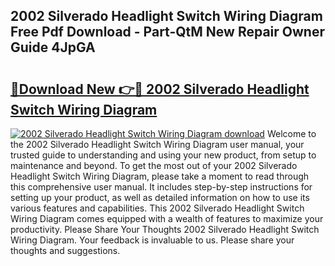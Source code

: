 ## 2002 Silverado Headlight Switch Wiring Diagram Free Pdf Download - Part-QtM New Repair Owner Guide 4JpGA

# <h2><a href="http://dfrz1lu.blite.top/?on=2002+Silverado+Headlight+Switch+Wiring+Diagram">🔗Download New 👉🔴 2002 Silverado Headlight Switch Wiring Diagram</a></h2>

[![2002 Silverado Headlight Switch Wiring Diagram download](https://i.imgur.com/lujVjoI.png)](http://dfrz1lu.blite.top/?on=2002+Silverado+Headlight+Switch+Wiring+Diagram)
Welcome to the 2002 Silverado Headlight Switch Wiring Diagram user manual, your trusted guide to understanding and using your new product, from setup to maintenance and beyond. To get the most out of your 2002 Silverado Headlight Switch Wiring Diagram, please take a moment to read through this comprehensive user manual. It includes step-by-step instructions for setting up your product, as well as detailed information on how to use its various features and capabilities. This 2002 Silverado Headlight Switch Wiring Diagram comes equipped with a wealth of features to maximize your productivity. Please Share Your Thoughts 2002 Silverado Headlight Switch Wiring Diagram. Your feedback is invaluable to us. Please share your thoughts and suggestions.
